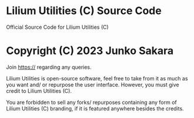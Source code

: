 # Lilium Utilities (C) Source Code
Official Source Code for Lilium Utilities (C)

# Copyright (C) 2023 Junko Sakara
Join [https://](https://discord.gg/H3E4G6y3Wb) regarding any queries.

Lilium Utilities is open-source software, feel free to take from it as much as you want and/ or repurpose the user interface.
However, you must give credit to Lilium Utilities (C).

You are forbidden to sell any forks/ repurposes containing any form of Lilium Utilities (C) branding, if it is featured anywhere besides the credits.
